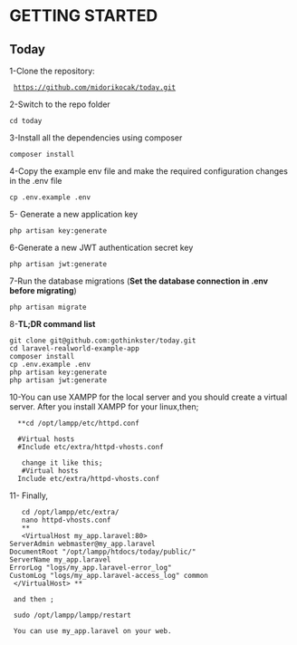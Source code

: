 # GETTING STARTED

## Today

1-Clone the repository:

<code> https://github.com/midorikocak/today.git </code>

2-Switch to the repo folder

    cd today

3-Install all the dependencies using composer

    composer install

4-Copy the example env file and make the required configuration changes in the .env file

    cp .env.example .env

5- Generate a new application key

    php artisan key:generate

6-Generate a new JWT authentication secret key

    php artisan jwt:generate
    
 
7-Run the database migrations (**Set the database connection in .env before migrating**)

    php artisan migrate
    
 
8-**TL;DR command list**

    git clone git@github.com:gothinkster/today.git
    cd laravel-realworld-example-app
    composer install
    cp .env.example .env
    php artisan key:generate
    php artisan jwt:generate
    
 10-You can use XAMPP for the local server and you should create a virtual server.
     After you install XAMPP for your linux,then;
      
      **cd /opt/lampp/etc/httpd.conf
      
      #Virtual hosts
      #Include etc/extra/httpd-vhosts.conf
       
       change it like this;
       #Virtual hosts
      Include etc/extra/httpd-vhosts.conf
      
 11- Finally,
       
       cd /opt/lampp/etc/extra/
       nano httpd-vhosts.conf
       **
       <VirtualHost my_app.laravel:80>
    ServerAdmin webmaster@my_app.laravel
    DocumentRoot "/opt/lampp/htdocs/today/public/"
    ServerName my_app.laravel
    ErrorLog "logs/my_app.laravel-error_log"
    CustomLog "logs/my_app.laravel-access_log" common
     </VirtualHost> **
     
     and then ;
     
     sudo /opt/lampp/lampp/restart
     
     You can use my_app.laravel on your web.
       
       
     
       
